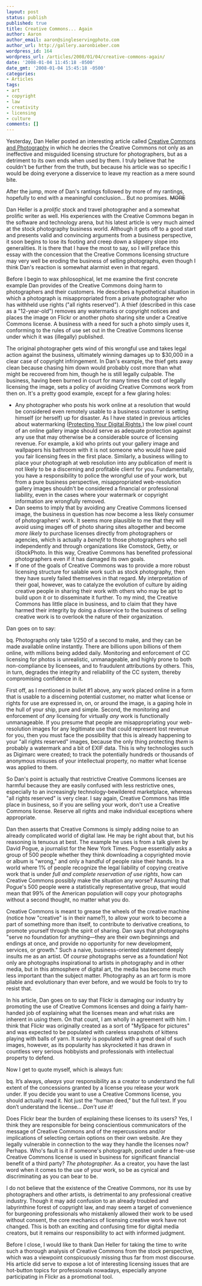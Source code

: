 ```yaml
---
layout: post
status: publish
published: true
title: Creative Commons... Again
author: Aaron
author_email: aaron@singleservingphoto.com
author_url: http://gallery.aaronbieber.com
wordpress_id: 164
wordpress_url: /articles/2008/01/04/creative-commons-again/
date: '2008-01-04 11:45:18 -0500'
date_gmt: '2008-01-04 15:45:18 -0500'
categories:
- Articles
tags:
- art
- copyright
- law
- creativity
- licensing
- culture
comments: []
---
```

Yesterday, Dan Heller posted an interesting article called [Creative
Commons and
Photography](http://www.danheller.com/blog/posts/creative-commons-and-photography.html)
in which he decries the Creative Commons not only as an ineffective and
misguided licensing structure for photographers, but as a detriment to
its own ends when used by them. I truly believe that he couldn't be
further from the truth, but because his article was so specific I would
be doing everyone a disservice to leave my reaction as a mere sound
bite.

After the jump, more of Dan's rantings followed by more of my rantings,
hopefully to end with a meaningful conclusion... But no promises. ~~MORE~~

Dan Heller is a _prolific_ stock and travel photographer and a
somewhat prolific writer as well. His experiences with the Creative
Commons began in the software and technology arena, but his latest
article is very much aimed at the stock photography business world.
Although it gets off to a good start and presents valid and convincing
arguments from a business perspective, it soon begins to lose its
footing and creep down a slippery slope into generalities. It is there
that I have the most to say, so I will preface this essay with the
concession that the Creative Commons licensing structure may very well
be eroding the business of selling photographs, even though I think
Dan's reaction is somewhat alarmist even in that regard.

Before I begin to wax philosophical, let me examine the first concrete
example Dan provides of the Creative Commons doing harm to photographers
and their customers. He describes a hypothetical situation in which a
photograph is misappropriated from a private photographer who has
withheld use rights ("all rights reserved"). A thief (described in this
case as a "12-year-old") removes any watermarks or copyright notices and
places the image on Flickr or another photo sharing site under a
Creative Commons license. A business with a need for such a photo simply
uses it, conforming to the rules of use set out in the Creative Commons
license under which it was (illegally) published.

The original photographer gets wind of this wrongful use and takes legal
action against the business, ultimately winning damages up to \$30,000
in a clear case of copyright infringement. In Dan's example, the thief
gets away clean because chasing him down would probably cost more than
what might be recovered from him, though he is still legally culpable.
The business, having been burned in court for many times the cost of
legally licensing the image, sets a policy of avoiding Creative Commons
work from then on. It's a pretty good example, except for a few glaring
holes:

* Any photographer who posts his work online at a resolution that would
be considered even remotely usable to a business customer is setting
himself (or herself) up for disaster. As I have stated in previous
articles about watermarking ([Protecting Your Digital
Rights](/articles/2007/04/11/protecting-your-digital-rights/),)
the low pixel count of an online gallery image should serve as adequate
protection against any use that may otherwise be a considerable source
of licensing revenue. For example, a kid who prints out your gallery
image and wallpapers his bathroom with it is not someone who would have
paid you fair licensing fees in the first place. Similarly, a business
willing to place your photograph at web resolution into any publication
of merit is not likely to be a discerning and profitable client for you.
Fundamentally, you have a responsibility to police the wrongful use of
your work, but from a pure business perspective, misappropriated
web-resolution gallery images shouldn't be considered a financial or
professional liability, even in the cases where your watermark or
copyright information are wrongfully removed.
 * Dan seems to imply that by avoiding any Creative Commons licensed
image, the business in question has now become a less likely consumer of
photographers' work. It seems more plausible to me that they will avoid
using images off of photo sharing sites altogether and become *more
likely* to purchase licenses directly from photographers or agencies,
which is actually a *benefit* to those photographers who sell
independently and through organizations like Comstock, Getty, or
iStockPhoto. In this way, Creative Commons has benefited professional
photographers even if it has damaged its own goals.
 * If one of the goals of Creative Commons was to provide a more robust
licensing structure for salable work such as stock photography, then
they have surely failed themselves in that regard. My interpretation of
their goal, however, was to catalyze the evolution of culture by aiding
creative people in sharing their work with others who may be apt to
build upon it or to disseminate it further. To my mind, the Creative
Commons has little place in business, and to claim that they have harmed
their integrity by doing a disservice to the business of selling
creative work is to overlook the nature of their organization.

Dan goes on to say:

bq. Photographs only take 1/250 of a second to make, and they can be
made available online instantly. There are billions upon billions of
them online, with millions being added daily. Monitoring and enforcement
of CC licensing for photos is unrealistic, unmanageable, and highly
prone to both non-compliance by licensees, and to fraudulent
attributions by others. This, in turn, degrades the integrity and
reliability of the CC system, thereby compromising confidence in it.

First off, as I mentioned in bullet \#1 above, any work placed online in
a form that is usable to a discerning potential customer, no matter what
license or rights for use are expressed in, on, or around the image, is
a gaping hole in the hull of your ship, pure and simple. Second, the
monitoring and enforcement of _any_ licensing for virtually _any_
work is functionally unmanageable. If you presume that people are
misappropriating your web-resolution images for any legitimate use that
could represent lost revenue for you, then you must face the possibility
that this is already happening to your "all rights reserved" images,
because the only thing protecting _them_ is probably a watermark and a
bit of EXIF data. This is why technologies such as Digimarc were
created; to track the potentially hundreds or thousands of anonymous
misuses of your intellectual property, no matter what license was
applied to them.

So Dan's point is actually that restrictive Creative Commons licenses
are harmful because they are easily confused with less restrictive ones,
especially to an increasingly technology-bewildered marketplace, whereas
"all rights reserved" is very clear. I say again, Creative Commons has
little place in business, so if you are selling your work, don't use a
Creative Commons license. Reserve all rights and make individual
exceptions where appropriate.

Dan then asserts that Creative Commons is simply adding noise to an
already complicated world of digital law. He may be right about that,
but his reasoning is tenuous at best. The example he uses is from a talk
given by David Pogue, a journalist for the New York Times. Pogue
essentially asks a group of 500 people whether they think downloading a
copyrighted movie or album is "wrong," and only a handful of people
raise their hands. In a world where 1% of people recognize the legal
liability of copying creative work that is under *full and complete
reservation of use rights*, how can Creative Commons possibly make the
situation any worse? Assuming that Pogue's 500 people were a
statistically representative group, that would mean that 99% of the
American population will copy your photographs without a second thought,
no matter what you do.

Creative Commons is meant to grease the wheels of the creative machine
(notice how "creative" is in their name?), to allow your work to become
a part of something more than itself, to contribute to derivative
creations, to promote yourself through the spirit of sharing. Dan says
that photographs "serve no foundation for anything—they are their own
beginnings and endings at once, and provide no opportunity for new
development, services, or growth." Such a naive, business-oriented
statement deeply insults me as an artist. Of *course* photographs
serve as a foundation! Not only are photographs inspirational to artists
in photography and in other media, but in this atmosphere of digital
art, the media has become much less important than the subject matter.
Photography as an art form is more pliable and evolutionary than ever
before, and we would be fools to try to resist that.

In his article, Dan goes on to say that Flickr is damaging our industry
by promoting the use of Creative Commons licenses and doing a fairly
ham-handed job of explaining what the licenses mean and what risks are
inherent in using them. On that count, I am wholly in agreement with
him. I think that Flickr was originally created as a sort of "MySpace
for pictures" and was expected to be populated with careless snapshots
of kittens playing with balls of yarn. It surely is populated with a
great deal of such images, however, as its popularity has skyrocketed it
has drawn in countless very serious hobbyists and professionals with
intellectual property to defend.

Now I get to quote myself, which is always fun:

bq. It’s always, *always* your responsibility as a creator to
understand the full extent of the concessions granted by a license you
release your work under. If you decide you want to use a Creative
Commons license, you should actually read it. Not just the “human deed,”
but the full text. If you don’t understand the license… *Don’t use
it!*

Does Flickr bear the burden of explaining these licenses to its users?
Yes, I think they are responsible for being conscientious communicators
of the message of Creative Commons and of the repercussions and/or
implications of selecting certain options on their own website. Are they
legally vulnerable in connection to the way they handle the licenses
now? Perhaps. Who's fault is it if someone's photograph, posted under a
free-use Creative Commons license is used in business for significant
financial benefit of a third party? *The photographer*. As a creator,
you have the last word when it comes to the use of your work, so be as
cynical and discriminating as you can bear to be.

I do not believe that the existence of the Creative Commons, nor its use
by photographers and other artists, is detrimental to any professional
creative industry. Though it may add confusion to an already troubled
and labyrinthine forest of copyright law, and may seem a target of
convenience for burgeoning professionals who mistakenly allowed their
work to be used without consent, the core mechanics of licensing
creative work have not changed. This is both an exciting and confusing
time for digital media creators, but it remains our responsibility to
act with informed judgment.

Before I close, I would like to thank Dan Heller for taking the time to
write such a thorough analysis of Creative Commons from the stock
perspective, which was a viewpoint conspicuously missing thus far from
most discourse. His article did serve to expose a lot of interesting
licensing issues that are hot-button topics for professionals nowadays,
especially anyone participating in Flickr as a promotional tool.

